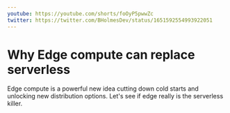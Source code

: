 ```yaml
---
youtube: https://youtube.com/shorts/foOyP5pwwZc
twitter: https://twitter.com/BHolmesDev/status/1651592554993922051
---
```


# Why Edge compute can replace serverless

Edge compute is a powerful new idea cutting down cold starts and unlocking new distribution options. Let's see if edge really is the serverless killer.
